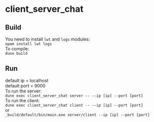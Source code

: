 # client_server_chat
## Build
You need to install `lwt` and `logs` modules:  
`opam install lwt logs`  
To compile:  
`dune build`  

## Run
default ip = localhost  
default port = 9000  
To run the server:  
`dune exec client_server_chat server -- --ip [ip] --port [port]`  
To run the client:  
`dune exec client_server_chat client -- --ip [ip] --port [port]`  
or  
`_build/default/bin/main.exe server/client --ip [ip] --port [port]`

